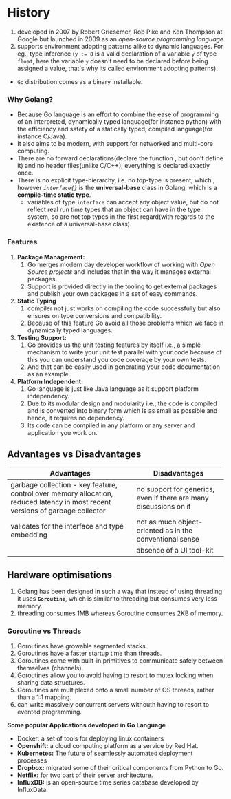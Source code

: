 # History

1. developed in 2007 by Robert Griesemer, Rob Pike and Ken Thompson at Google but launched in 2009 as an *open-source programming language*
2. supports environment adopting patterns alike to dynamic languages. For eg., type inference (`y := 0` is a valid declaration of a variable `y` of type `float`, here the variable `y` doesn't need to be declared before being assigned a value, that's why its called environment adopting patterns).



* `Go` distribution comes as a binary installable.



### Why Golang?

* Because Go language is an effort to combine the ease of programming of an interpreted, dynamically typed language(for instance python) with the efficiency and safety of a statically typed, compiled language(for instance C/Java). 
* It also aims to be modern, with support for networked and multi-core computing.
* There are no forward declarations(declare the function , but don't define it) and no header files(unlike C/C++); everything is declared exactly once.
* There is no explicit type-hierarchy, i.e. no top-type is present, which , however *`interface{}`* is the **universal-base** class in Golang, which is a **compile-time static type**.
  * variables of type `interface` can accept any object value, but do not reflect real run time types that an object can have in the type system, so are not top types in the first regard(with regards to the existence of a universal-base class).



### Features

1. **Package Management:** 
   1. Go merges modern day developer workflow of working with *Open Source projects* and includes that in the way it manages external packages. 
   2. Support is provided directly in the tooling to get external packages and publish your own packages in a set of easy commands.
2. **Static Typing**
   1. compiler not just works on compiling the code successfully but also ensures on type conversions and compatibility. 
   2. Because of this feature Go avoid all those problems which we face in dynamically typed languages.
3. **Testing Support:** 
   1. Go provides us the unit testing features by itself i.e., a simple mechanism to write your unit test parallel with your code because of this you can understand you code coverage by your own tests.
   2. And that can be easily used in generating your code documentation as an example.
4. **Platform Independent:** 
   1. Go language is just like Java language as it support platform independency.
   2. Due to its modular design and modularity i.e., the code is compiled and is converted into binary form which is as small as possible and hence, it requires no dependency.
   3. Its code can be compiled in any platform or any server and application you work on.



## Advantages vs Disadvantages

| Advantages                                                   | Disadvantages                                                |
| ------------------------------------------------------------ | ------------------------------------------------------------ |
| garbage collection - key feature, control over memory allocation, reduced latency in most recent versions of garbage collector | no support for generics, even if there are many discussions on it |
| validates for the interface and type embedding               | not as much object-oriented as in the conventional sense     |
|                                                              | absence of a UI tool-kit                                     |





## Hardware optimisations

1. Golang has been designed in such a way that instead of using threading it uses **`Goroutine`**, which is similar to threading but consumes very less memory.
2. threading consumes 1MB whereas Goroutine consumes 2KB of memory.

### Goroutine vs Threads

1. Goroutines have growable segmented stacks.
2. Goroutines have a faster startup time than threads.
3. Goroutines come with built-in primitives to communicate safely between themselves (channels).
4. Goroutines allow you to avoid having to resort to mutex locking when sharing data structures.
5. Goroutines are multiplexed onto a small number of OS threads, rather than a 1:1 mapping.
6. can write massively concurrent servers withouth having to resort to evented programming.



**Some popular Applications developed in Go Language**

- Docker: a set of tools for deploying linux containers
- **Openshift:** a cloud computing platform as a service by Red Hat.
- **Kubernetes:** The future of seamlessly automated deployment processes
- **Dropbox:** migrated some of their critical components from Python to Go.
- **Netflix:** for two part of their server architecture.
- **InfluxDB:** is an open-source time series database developed by InfluxData.